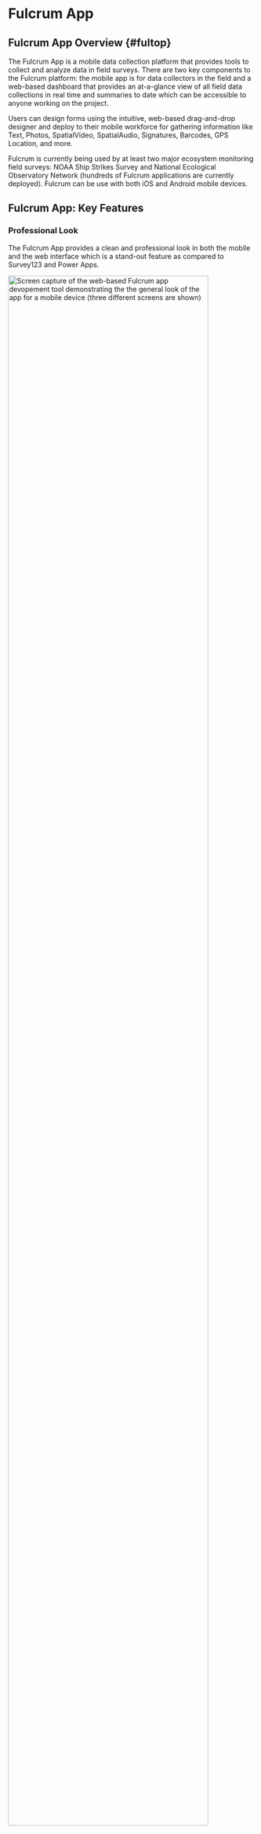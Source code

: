 # Fulcrum App

## Fulcrum App Overview    {#fultop}

The Fulcrum App is a mobile data collection platform that provides tools to collect and analyze data in field surveys. There are two key components to the Fulcrum platform: the mobile app is for data collectors in the field and a web-based dashboard that provides an at-a-glance view of all field data collections in real time and summaries to date which can be accessible to anyone working on the project. 

Users can design forms using the intuitive, web-based drag-and-drop designer and deploy to their mobile workforce for gathering information like Text, Photos, SpatialVideo, SpatialAudio, Signatures, Barcodes, GPS Location, and more.

Fulcrum is currently being used by at least two major ecosystem monitoring field surveys: NOAA Ship Strikes Survey and National Ecological Observatory Network (hundreds of Fulcrum applications are currently deployed). Fulcrum can be use with both iOS and Android mobile devices. 
 


## Fulcrum App: Key Features 

### Professional Look

The Fulcrum App provides a clean and professional look in both the mobile and the web interface which is a stand-out feature as compared to Survey123 and Power Apps.  


<div class="figure">
<img src="images/Fulcrum/profess_look.jpg" alt="Screen capture of the web-based Fulcrum app devopement tool demonstrating the the general look of the app for a mobile device (three different screens are shown)" width="90%" />
<p class="caption">(\#fig:fulook)Screen capture of the web-based Fulcrum app devopement tool demonstrating the the general look of the app for a mobile device (three different screens are shown)</p>
</div>


### Intuitive Form Developing Interface

The app development tools in Fulcrum are straight forward to use and has a fairly easy learning curve. Significant resources are available to beginning form developers and Fulcrum support staff are willing to assist new users to set up a functioning app using the trial license. However, for more detailed apps with complex nested design, there is potential of "hitting the cliff" in form development, at which point one must be able to program in the Fulcrum-JSON code to configure the form. The interface with the json code behind the app features is fairly straight forward and the Fulcrum documentation providing code syntax for field control is extensive. https://docs.fulcrumapp.com/docs/data-events-setminlength


<div class="figure">
<img src="images/Fulcrum/app_building.jpg" alt="Screen capture of the web-based Fulcrum app devopement tool demonstrating the the clear menu used to speicify unique titles." width="90%" />
<p class="caption">(\#fig:fumenu)Screen capture of the web-based Fulcrum app devopement tool demonstrating the the clear menu used to speicify unique titles.</p>
</div>



<div class="figure">
<img src="images/Fulcrum/edit_json.jpg" alt="Screen capture of the json form schema for a Fulcrum app form demonstrating the direct access to json editing in form development." width="90%" />
<p class="caption">(\#fig:fujson)Screen capture of the json form schema for a Fulcrum app form demonstrating the direct access to json editing in form development.</p>
</div>


### Cloud Storage and Data Interface and Exporting

The Fulcrum App is build on the Google Cloud Platform and Google Drive.  Google Drive is a storage platform that includes a generous free storage quota, secure sharing mechanisms, mobile apps for both Android & iOS, and desktop apps for integrated backup and sync.  

Because Fulcrum data is stored on the Google Cloud Platform, it is replicated in real time to multiple data centers in separate geographic regions, which increases redundancy and loss prevention. The Fulcrum back-end is powered by PostgreSQL and PostGIS, the open source industry-standard database platform for working with spatial data. 

A Fulcrum REST API is available to programmatically link the Fulcrum database with a project database. The Fulcrum-Google Cloud interface also provides for a wide range of API links possible [Fulcrum API hooks](#fuhook).  Note that this listing does not include direct links to a non-cloud-service-based database, in contrast to the MS Power Apps options which provide an established link to connect to an 'on-premises' MS database).  The Fulcrum 'web hooks' are written in the internal JSON format and creating a customized link requires some coding: https://www.fulcrumapp.com/blog/syncing-fulcrum-with-your-own-database/. Significant Fulcrum documentation is available to support customizing links to project databases : https://docs.fulcrumapp.com/reference/records-update


<div class="figure">
<img src="images/Fulcrum/googlecloud_fulcrum.jpg" alt="Depiction of the range of Fulcrum App-Google Cloud API hooks possible." width="90%" />
<p class="caption">(\#fig:fuhook)Depiction of the range of Fulcrum App-Google Cloud API hooks possible.</p>
</div>


### Mapping Layers

Fulcrum has been rated as one of the best apps for geolocation with custom maps. Fulcrum is built on the Google Maps Platform, which leverages Google Maps and can provide a variety of map layers for field reference, including streets, terrain, and aerial imagery, as well as points of interest wn both the web and mobile interfaces. Fulcrum also supports custom map layers, which can be combined with the standard base-maps or used completely independently. Fulcrum has recently partnered with ESRI to provide more advanced GIS features and mapping. https://help.fulcrumapp.com/en/articles/4352017-what-are-layers  https://www.fulcrumapp.com/blog/chart-new-territory-using-advanced-geospatial-capabilities-with-esri-integration/


<div class="figure">
<img src="images/Fulcrum/maps_field2.jpg" alt="Screen capture of the Fulcrum mobile app demonstrating the mapping layers options." width="90%" />
<p class="caption">(\#fig:fulmap2)Screen capture of the Fulcrum mobile app demonstrating the mapping layers options.</p>
</div>



<div class="figure">
<img src="images/Fulcrum/maps_office2.jpg" alt="Screen capture of the Fulcrum web management interface demonstrating the ability to review data while continuing to use the mapping layers." width="90%" />
<p class="caption">(\#fig:fulmap3)Screen capture of the Fulcrum web management interface demonstrating the ability to review data while continuing to use the mapping layers.</p>
</div>


## Fulcrum App: Criteria Tables



### Fulcrum App: Forms Options 










<div style="border: 1px solid #ddd; padding: 0px; overflow-y: scroll; height:600px; overflow-x: scroll; width:800px; "><table class=" lightable-paper table" style='font-family: "Arial Narrow", arial, helvetica, sans-serif; margin-left: auto; margin-right: auto; font-size: 18px; width: auto !important; margin-left: auto; margin-right: auto;'>
<caption style="font-size: initial !important;">(\#tab:fulcform)Forms Options</caption>
 <thead>
  <tr>
   <th style="text-align:left;position: sticky; top:0; background-color: #FFFFFF;position: sticky; top:0; background-color: #FFFFFF;"> Category </th>
   <th style="text-align:left;position: sticky; top:0; background-color: #FFFFFF;position: sticky; top:0; background-color: #FFFFFF;"> Feature </th>
   <th style="text-align:left;position: sticky; top:0; background-color: #FFFFFF;position: sticky; top:0; background-color: #FFFFFF;"> Available </th>
   <th style="text-align:left;position: sticky; top:0; background-color: #FFFFFF;position: sticky; top:0; background-color: #FFFFFF;"> Description </th>
   <th style="text-align:left;position: sticky; top:0; background-color: #FFFFFF;position: sticky; top:0; background-color: #FFFFFF;"> Group Notes </th>
   <th style="text-align:left;position: sticky; top:0; background-color: #FFFFFF;position: sticky; top:0; background-color: #FFFFFF;"> External  Reviews </th>
   <th style="text-align:left;position: sticky; top:0; background-color: #FFFFFF;position: sticky; top:0; background-color: #FFFFFF;"> Score(0-3) </th>
  </tr>
 </thead>
<tbody>
  <tr>
   <td style="text-align:left;min-width: 2cm; font-weight: bold;max-width: 3cm; font-weight: bold;"> Data entry validation/QC </td>
   <td style="text-align:left;min-width: 2cm; max-width: 3cm; "> Geo-referencing </td>
   <td style="text-align:left;min-width: 2cm; max-width: 2.5cm; "> Yes </td>
   <td style="text-align:left;min-width: 4.5cm; max-width: 5cm; "> Fulcrum is able to collect the GPS coordinates from the GPS of the e-device with a button within the form; Fulcrum does not provide mapping of all elements like Survey 123.  Fulcrum has recently developed integration with ESRI to provide advanced mapping features: https://help.fulcrumapp.com/en/articles/4813276-how-does-our-esri-integration-work; Location collection can be automatically collected with each record. </td>
   <td style="text-align:left;min-width: 4.5cm; max-width: 5cm; ">  </td>
   <td style="text-align:left;min-width: 2cm; ">  </td>
   <td style="text-align:left;min-width: 3cm; ">  </td>
  </tr>
  <tr>
   <td style="text-align:left;min-width: 2cm; font-weight: bold;max-width: 3cm; font-weight: bold;">  </td>
   <td style="text-align:left;min-width: 2cm; max-width: 3cm; "> Constrained choices from a list </td>
   <td style="text-align:left;min-width: 2cm; max-width: 2.5cm; "> Yes </td>
   <td style="text-align:left;min-width: 4.5cm; max-width: 5cm; "> Choice lists are natively supported or can be populated with record links </td>
   <td style="text-align:left;min-width: 4.5cm; max-width: 5cm; ">  </td>
   <td style="text-align:left;min-width: 2cm; ">  </td>
   <td style="text-align:left;min-width: 3cm; ">  </td>
  </tr>
  <tr>
   <td style="text-align:left;min-width: 2cm; font-weight: bold;max-width: 3cm; font-weight: bold;">  </td>
   <td style="text-align:left;min-width: 2cm; max-width: 3cm; "> Rules guiding answer series (e.g., “Conditional Questions” and “Skips”) </td>
   <td style="text-align:left;min-width: 2cm; max-width: 2.5cm; "> Yes </td>
   <td style="text-align:left;min-width: 4.5cm; max-width: 5cm; "> It is possible to configure conditional visibility of notes, sections and entry fields based on responses provided. </td>
   <td style="text-align:left;min-width: 4.5cm; max-width: 5cm; ">  </td>
   <td style="text-align:left;min-width: 2cm; ">  </td>
   <td style="text-align:left;min-width: 3cm; ">  </td>
  </tr>
  <tr>
   <td style="text-align:left;min-width: 2cm; font-weight: bold;max-width: 3cm; font-weight: bold;">  </td>
   <td style="text-align:left;min-width: 2cm; max-width: 3cm; "> Constrained choices from an external table </td>
   <td style="text-align:left;min-width: 2cm; max-width: 2.5cm; "> Yes </td>
   <td style="text-align:left;min-width: 4.5cm; max-width: 5cm; "> Choice lists are natively supported or can be populated with record links </td>
   <td style="text-align:left;min-width: 4.5cm; max-width: 5cm; ">  </td>
   <td style="text-align:left;min-width: 2cm; ">  </td>
   <td style="text-align:left;min-width: 3cm; ">  </td>
  </tr>
  <tr>
   <td style="text-align:left;min-width: 2cm; font-weight: bold;max-width: 3cm; font-weight: bold;">  </td>
   <td style="text-align:left;min-width: 2cm; max-width: 3cm; "> Form Version Control </td>
   <td style="text-align:left;min-width: 2cm; max-width: 2.5cm; "> Yes </td>
   <td style="text-align:left;min-width: 4.5cm; max-width: 5cm; "> Asked Pat for a link to a screen shot </td>
   <td style="text-align:left;min-width: 4.5cm; max-width: 5cm; ">  </td>
   <td style="text-align:left;min-width: 2cm; ">  </td>
   <td style="text-align:left;min-width: 3cm; ">  </td>
  </tr>
  <tr>
   <td style="text-align:left;min-width: 2cm; font-weight: bold;max-width: 3cm; font-weight: bold;">  </td>
   <td style="text-align:left;min-width: 2cm; max-width: 3cm; "> Real-time Data Review </td>
   <td style="text-align:left;min-width: 2cm; max-width: 2.5cm; "> Not simple </td>
   <td style="text-align:left;min-width: 4.5cm; max-width: 5cm; "> The web tool provides tools for data review and summaries.  Configuring the mobile app for real-time review may require customization. </td>
   <td style="text-align:left;min-width: 4.5cm; max-width: 5cm; "> In a Fulcrum trial, it was not easy to configure a listing of the lengths for review.  There did not appear to be a simple function for listing and reviewing the data in the collection form. </td>
   <td style="text-align:left;min-width: 2cm; ">  </td>
   <td style="text-align:left;min-width: 3cm; ">  </td>
  </tr>
  <tr>
   <td style="text-align:left;min-width: 2cm; font-weight: bold;max-width: 3cm; font-weight: bold;">  </td>
   <td style="text-align:left;min-width: 2cm; max-width: 3cm; "> Real-time Edit (“on the fly”) </td>
   <td style="text-align:left;min-width: 2cm; max-width: 2.5cm; "> Yes, but </td>
   <td style="text-align:left;min-width: 4.5cm; max-width: 5cm; "> Fields were editable until saved; </td>
   <td style="text-align:left;min-width: 4.5cm; max-width: 5cm; "> In a Fulcrum Trial for Bay Study, found it easily to make record changes before and after records were saved in the mobile app. </td>
   <td style="text-align:left;min-width: 2cm; ">  </td>
   <td style="text-align:left;min-width: 3cm; ">  </td>
  </tr>
  <tr>
   <td style="text-align:left;min-width: 2cm; font-weight: bold;max-width: 3cm; font-weight: bold;"> Ease of Form Development </td>
   <td style="text-align:left;min-width: 2cm; max-width: 3cm; "> Intuitive form design tool </td>
   <td style="text-align:left;min-width: 2cm; max-width: 2.5cm; "> Yes </td>
   <td style="text-align:left;min-width: 4.5cm; max-width: 5cm; "> Web tool for form design is intuitive and provides flexibilty for field position and type.  Form itself is easy to navigate between tabs and across/down fields. </td>
   <td style="text-align:left;min-width: 4.5cm; max-width: 5cm; ">  </td>
   <td style="text-align:left;min-width: 2cm; ">  </td>
   <td style="text-align:left;min-width: 3cm; ">  </td>
  </tr>
  <tr>
   <td style="text-align:left;min-width: 2cm; font-weight: bold;max-width: 3cm; font-weight: bold;">  </td>
   <td style="text-align:left;min-width: 2cm; max-width: 3cm; "> Coding language required? </td>
   <td style="text-align:left;min-width: 2cm; max-width: 2.5cm; "> No / Yes </td>
   <td style="text-align:left;min-width: 4.5cm; max-width: 5cm; "> Fulcrum is designed to be a NO-CODE app building interface. </td>
   <td style="text-align:left;min-width: 4.5cm; max-width: 5cm; "> In a Fulcrum Trial for Bay Study survey, the web drag-n-drop interface provided 80% of the form requirements needed, but technical support was requested to configure the real-time listings that are needed.  Form optimization would have likely required json coding. </td>
   <td style="text-align:left;min-width: 2cm; ">  </td>
   <td style="text-align:left;min-width: 3cm; ">  </td>
  </tr>
  <tr>
   <td style="text-align:left;min-width: 2cm; font-weight: bold;max-width: 3cm; font-weight: bold;">  </td>
   <td style="text-align:left;min-width: 2cm; max-width: 3cm; "> Different styles of question types </td>
   <td style="text-align:left;min-width: 2cm; max-width: 2.5cm; "> Yes </td>
   <td style="text-align:left;min-width: 4.5cm; max-width: 5cm; "> Multiple field types: basic, multiple choice, required fields; defaut values; requirement rules; visibility (conditional) rules, https://help.fulcrumapp.com/en/articles/75014-what-field-types-does-fulcrum-support </td>
   <td style="text-align:left;min-width: 4.5cm; max-width: 5cm; ">  </td>
   <td style="text-align:left;min-width: 2cm; ">  </td>
   <td style="text-align:left;min-width: 3cm; ">  </td>
  </tr>
  <tr>
   <td style="text-align:left;min-width: 2cm; font-weight: bold;max-width: 3cm; font-weight: bold;">  </td>
   <td style="text-align:left;min-width: 2cm; max-width: 3cm; "> Flexibility to configure in a logical order for field entry (e.g., nested desgin) </td>
   <td style="text-align:left;min-width: 2cm; max-width: 2.5cm; "> Yes </td>
   <td style="text-align:left;min-width: 4.5cm; max-width: 5cm; "> Can easilly group questions into sections; Can add "repeatables" to be used for repeating collections where number is unknown/expandable; </td>
   <td style="text-align:left;min-width: 4.5cm; max-width: 5cm; ">  </td>
   <td style="text-align:left;min-width: 2cm; ">  </td>
   <td style="text-align:left;min-width: 3cm; ">  </td>
  </tr>
  <tr>
   <td style="text-align:left;min-width: 2cm; font-weight: bold;max-width: 3cm; font-weight: bold;"> Other IEP Survey needs </td>
   <td style="text-align:left;min-width: 2cm; max-width: 3cm; "> Permissions Management </td>
   <td style="text-align:left;min-width: 2cm; max-width: 2.5cm; ">  </td>
   <td style="text-align:left;min-width: 4.5cm; max-width: 5cm; ">  </td>
   <td style="text-align:left;min-width: 4.5cm; max-width: 5cm; ">  </td>
   <td style="text-align:left;min-width: 2cm; ">  </td>
   <td style="text-align:left;min-width: 3cm; ">  </td>
  </tr>
  <tr>
   <td style="text-align:left;min-width: 2cm; font-weight: bold;max-width: 3cm; font-weight: bold;">  </td>
   <td style="text-align:left;min-width: 2cm; max-width: 3cm; "> Muti-users of an app </td>
   <td style="text-align:left;min-width: 2cm; max-width: 2.5cm; ">  </td>
   <td style="text-align:left;min-width: 4.5cm; max-width: 5cm; ">  </td>
   <td style="text-align:left;min-width: 4.5cm; max-width: 5cm; ">  </td>
   <td style="text-align:left;min-width: 2cm; ">  </td>
   <td style="text-align:left;min-width: 3cm; ">  </td>
  </tr>
  <tr>
   <td style="text-align:left;min-width: 2cm; font-weight: bold;max-width: 3cm; font-weight: bold;">  </td>
   <td style="text-align:left;min-width: 2cm; max-width: 3cm; "> Off-line capacity </td>
   <td style="text-align:left;min-width: 2cm; max-width: 2.5cm; ">  </td>
   <td style="text-align:left;min-width: 4.5cm; max-width: 5cm; ">  </td>
   <td style="text-align:left;min-width: 4.5cm; max-width: 5cm; ">  </td>
   <td style="text-align:left;min-width: 2cm; ">  </td>
   <td style="text-align:left;min-width: 3cm; ">  </td>
  </tr>
  <tr>
   <td style="text-align:left;min-width: 2cm; font-weight: bold;max-width: 3cm; font-weight: bold;"> User Accessability </td>
   <td style="text-align:left;min-width: 2cm; max-width: 3cm; "> Multiple-language options </td>
   <td style="text-align:left;min-width: 2cm; max-width: 2.5cm; ">  </td>
   <td style="text-align:left;min-width: 4.5cm; max-width: 5cm; ">  </td>
   <td style="text-align:left;min-width: 4.5cm; max-width: 5cm; ">  </td>
   <td style="text-align:left;min-width: 2cm; ">  </td>
   <td style="text-align:left;min-width: 3cm; ">  </td>
  </tr>
  <tr>
   <td style="text-align:left;min-width: 2cm; font-weight: bold;max-width: 3cm; font-weight: bold;">  </td>
   <td style="text-align:left;min-width: 2cm; max-width: 3cm; "> Font adjustment/Speak-to-text </td>
   <td style="text-align:left;min-width: 2cm; max-width: 2.5cm; ">  </td>
   <td style="text-align:left;min-width: 4.5cm; max-width: 5cm; ">  </td>
   <td style="text-align:left;min-width: 4.5cm; max-width: 5cm; ">  </td>
   <td style="text-align:left;min-width: 2cm; ">  </td>
   <td style="text-align:left;min-width: 3cm; ">  </td>
  </tr>
</tbody>
</table></div>


### Fulcrum App: Data Interface {#fuldat}

The data connectivity options in Fulcrum App are significant, as noted above and outlined in the Data Interface table. An important note is the ability of the Fulcrum App Mobile components that supports exporting the 'Collections' on a mobile device to a standard .json file.  This is a stand-out feature compared to Survey123 and Fulcrum, and can be critical when building in a back-up protocol for cases when internet data transfer is not available.  The Bay Study Power App project included this option to export to .json because there are some survey stations in which internet access is low or not available [See Bay Study Fulcrum App demo](#powdem).

<div style="border: 1px solid #ddd; padding: 0px; overflow-y: scroll; height:600px; overflow-x: scroll; width:800px; "><table class=" lightable-paper table" style='font-family: "Arial Narrow", arial, helvetica, sans-serif; margin-left: auto; margin-right: auto; font-size: 18px; width: auto !important; margin-left: auto; margin-right: auto;'>
<caption style="font-size: initial !important;">(\#tab:fulcdat)Data Interface Options</caption>
 <thead>
  <tr>
   <th style="text-align:left;position: sticky; top:0; background-color: #FFFFFF;position: sticky; top:0; background-color: #FFFFFF;"> Category </th>
   <th style="text-align:left;position: sticky; top:0; background-color: #FFFFFF;position: sticky; top:0; background-color: #FFFFFF;"> Feature </th>
   <th style="text-align:left;position: sticky; top:0; background-color: #FFFFFF;position: sticky; top:0; background-color: #FFFFFF;"> Available </th>
   <th style="text-align:left;position: sticky; top:0; background-color: #FFFFFF;position: sticky; top:0; background-color: #FFFFFF;"> Description </th>
   <th style="text-align:left;position: sticky; top:0; background-color: #FFFFFF;position: sticky; top:0; background-color: #FFFFFF;"> Group Notes </th>
   <th style="text-align:left;position: sticky; top:0; background-color: #FFFFFF;position: sticky; top:0; background-color: #FFFFFF;"> External  Reviews </th>
   <th style="text-align:left;position: sticky; top:0; background-color: #FFFFFF;position: sticky; top:0; background-color: #FFFFFF;"> Score(0-3) </th>
  </tr>
 </thead>
<tbody>
  <tr>
   <td style="text-align:left;min-width: 2cm; font-weight: bold;max-width: 3cm; font-weight: bold;"> Database interface </td>
   <td style="text-align:left;min-width: 2cm; max-width: 3cm; "> Cloud-storage </td>
   <td style="text-align:left;min-width: 2cm; max-width: 2.5cm; ">  </td>
   <td style="text-align:left;min-width: 4.5cm; max-width: 5cm; ">  </td>
   <td style="text-align:left;min-width: 4.5cm; max-width: 5cm; ">  </td>
   <td style="text-align:left;min-width: 2cm; ">  </td>
   <td style="text-align:left;min-width: 3cm; ">  </td>
  </tr>
  <tr>
   <td style="text-align:left;min-width: 2cm; font-weight: bold;max-width: 3cm; font-weight: bold;">  </td>
   <td style="text-align:left;min-width: 2cm; max-width: 3cm; "> Direct integration with database </td>
   <td style="text-align:left;min-width: 2cm; max-width: 2.5cm; ">  </td>
   <td style="text-align:left;min-width: 4.5cm; max-width: 5cm; ">  </td>
   <td style="text-align:left;min-width: 4.5cm; max-width: 5cm; ">  </td>
   <td style="text-align:left;min-width: 2cm; ">  </td>
   <td style="text-align:left;min-width: 3cm; ">  </td>
  </tr>
  <tr>
   <td style="text-align:left;min-width: 2cm; font-weight: bold;max-width: 3cm; font-weight: bold;">  </td>
   <td style="text-align:left;min-width: 2cm; max-width: 3cm; "> Integrate data from local tables </td>
   <td style="text-align:left;min-width: 2cm; max-width: 2.5cm; ">  </td>
   <td style="text-align:left;min-width: 4.5cm; max-width: 5cm; ">  </td>
   <td style="text-align:left;min-width: 4.5cm; max-width: 5cm; ">  </td>
   <td style="text-align:left;min-width: 2cm; ">  </td>
   <td style="text-align:left;min-width: 3cm; ">  </td>
  </tr>
  <tr>
   <td style="text-align:left;min-width: 2cm; font-weight: bold;max-width: 3cm; font-weight: bold;"> Edit after transfer </td>
   <td style="text-align:left;min-width: 2cm; max-width: 3cm; "> Editing data ‘on-the-fly’ (data already submitted) </td>
   <td style="text-align:left;min-width: 2cm; max-width: 2.5cm; ">  </td>
   <td style="text-align:left;min-width: 4.5cm; max-width: 5cm; ">  </td>
   <td style="text-align:left;min-width: 4.5cm; max-width: 5cm; ">  </td>
   <td style="text-align:left;min-width: 2cm; ">  </td>
   <td style="text-align:left;min-width: 3cm; ">  </td>
  </tr>
  <tr>
   <td style="text-align:left;min-width: 2cm; font-weight: bold;max-width: 3cm; font-weight: bold;"> Data format </td>
   <td style="text-align:left;min-width: 2cm; max-width: 3cm; "> Open (standard) format output </td>
   <td style="text-align:left;min-width: 2cm; max-width: 2.5cm; ">  </td>
   <td style="text-align:left;min-width: 4.5cm; max-width: 5cm; "> PDF report generation is really developed in Fulcrum; can develop workflow to send report automatically: email and/or text </td>
   <td style="text-align:left;min-width: 4.5cm; max-width: 5cm; ">  </td>
   <td style="text-align:left;min-width: 2cm; ">  </td>
   <td style="text-align:left;min-width: 3cm; ">  </td>
  </tr>
  <tr>
   <td style="text-align:left;min-width: 2cm; font-weight: bold;max-width: 3cm; font-weight: bold;">  </td>
   <td style="text-align:left;min-width: 2cm; max-width: 3cm; "> Data format logical / useable </td>
   <td style="text-align:left;min-width: 2cm; max-width: 2.5cm; ">  </td>
   <td style="text-align:left;min-width: 4.5cm; max-width: 5cm; ">  </td>
   <td style="text-align:left;min-width: 4.5cm; max-width: 5cm; ">  </td>
   <td style="text-align:left;min-width: 2cm; ">  </td>
   <td style="text-align:left;min-width: 3cm; ">  </td>
  </tr>
  <tr>
   <td style="text-align:left;min-width: 2cm; font-weight: bold;max-width: 3cm; font-weight: bold;"> Data transfer </td>
   <td style="text-align:left;min-width: 2cm; max-width: 3cm; "> Real-time data transfer </td>
   <td style="text-align:left;min-width: 2cm; max-width: 2.5cm; ">  </td>
   <td style="text-align:left;min-width: 4.5cm; max-width: 5cm; ">  </td>
   <td style="text-align:left;min-width: 4.5cm; max-width: 5cm; ">  </td>
   <td style="text-align:left;min-width: 2cm; ">  </td>
   <td style="text-align:left;min-width: 3cm; ">  </td>
  </tr>
  <tr>
   <td style="text-align:left;min-width: 2cm; font-weight: bold;max-width: 3cm; font-weight: bold;">  </td>
   <td style="text-align:left;min-width: 2cm; max-width: 3cm; "> Cloud connectivity &amp; back up </td>
   <td style="text-align:left;min-width: 2cm; max-width: 2.5cm; ">  </td>
   <td style="text-align:left;min-width: 4.5cm; max-width: 5cm; ">  </td>
   <td style="text-align:left;min-width: 4.5cm; max-width: 5cm; ">  </td>
   <td style="text-align:left;min-width: 2cm; ">  </td>
   <td style="text-align:left;min-width: 3cm; ">  </td>
  </tr>
  <tr>
   <td style="text-align:left;min-width: 2cm; font-weight: bold;max-width: 3cm; font-weight: bold;"> Data change logs </td>
   <td style="text-align:left;min-width: 2cm; max-width: 3cm; "> Audit trails (data version control) </td>
   <td style="text-align:left;min-width: 2cm; max-width: 2.5cm; "> Yes </td>
   <td style="text-align:left;min-width: 4.5cm; max-width: 5cm; "> https://help.fulcrumapp.com/en/articles/76663-how-does-version-history-work </td>
   <td style="text-align:left;min-width: 4.5cm; max-width: 5cm; ">  </td>
   <td style="text-align:left;min-width: 2cm; ">  </td>
   <td style="text-align:left;min-width: 3cm; ">  </td>
  </tr>
</tbody>
</table></div>




###  Fulcrum App: Photo Integration and External Sensors {#fulpho}


<div style="border: 1px solid #ddd; padding: 0px; overflow-y: scroll; height:600px; overflow-x: scroll; width:800px; "><table class=" lightable-paper table" style='font-family: "Arial Narrow", arial, helvetica, sans-serif; margin-left: auto; margin-right: auto; font-size: 18px; width: auto !important; margin-left: auto; margin-right: auto;'>
<caption style="font-size: initial !important;">(\#tab:fulcphot)Photo Integration and External Sensors</caption>
 <thead>
  <tr>
   <th style="text-align:left;position: sticky; top:0; background-color: #FFFFFF;position: sticky; top:0; background-color: #FFFFFF;"> Category </th>
   <th style="text-align:left;position: sticky; top:0; background-color: #FFFFFF;position: sticky; top:0; background-color: #FFFFFF;"> Feature </th>
   <th style="text-align:left;position: sticky; top:0; background-color: #FFFFFF;position: sticky; top:0; background-color: #FFFFFF;"> Available </th>
   <th style="text-align:left;position: sticky; top:0; background-color: #FFFFFF;position: sticky; top:0; background-color: #FFFFFF;"> Description </th>
   <th style="text-align:left;position: sticky; top:0; background-color: #FFFFFF;position: sticky; top:0; background-color: #FFFFFF;"> Group Notes </th>
   <th style="text-align:left;position: sticky; top:0; background-color: #FFFFFF;position: sticky; top:0; background-color: #FFFFFF;"> External  Reviews </th>
   <th style="text-align:left;position: sticky; top:0; background-color: #FFFFFF;position: sticky; top:0; background-color: #FFFFFF;"> Score(0-3) </th>
  </tr>
 </thead>
<tbody>
  <tr>
   <td style="text-align:left;min-width: 2cm; font-weight: bold;max-width: 3cm; font-weight: bold;"> Photo Integration </td>
   <td style="text-align:left;min-width: 2cm; max-width: 3cm; "> Collect photo &amp; assoc. with element </td>
   <td style="text-align:left;min-width: 2cm; max-width: 2.5cm; "> Yes </td>
   <td style="text-align:left;min-width: 4.5cm; max-width: 5cm; ">  </td>
   <td style="text-align:left;min-width: 4.5cm; max-width: 5cm; ">  </td>
   <td style="text-align:left;min-width: 2cm; ">  </td>
   <td style="text-align:left;min-width: 3cm; ">  </td>
  </tr>
  <tr>
   <td style="text-align:left;min-width: 2cm; font-weight: bold;max-width: 3cm; font-weight: bold;">  </td>
   <td style="text-align:left;min-width: 2cm; max-width: 3cm; "> Ease of interface </td>
   <td style="text-align:left;min-width: 2cm; max-width: 2.5cm; "> Yes </td>
   <td style="text-align:left;min-width: 4.5cm; max-width: 5cm; ">  </td>
   <td style="text-align:left;min-width: 4.5cm; max-width: 5cm; ">  </td>
   <td style="text-align:left;min-width: 2cm; ">  </td>
   <td style="text-align:left;min-width: 3cm; ">  </td>
  </tr>
  <tr>
   <td style="text-align:left;min-width: 2cm; font-weight: bold;max-width: 3cm; font-weight: bold;">  </td>
   <td style="text-align:left;min-width: 2cm; max-width: 3cm; "> Multi-photo per element (and # limit) </td>
   <td style="text-align:left;min-width: 2cm; max-width: 2.5cm; "> Yes </td>
   <td style="text-align:left;min-width: 4.5cm; max-width: 5cm; ">  </td>
   <td style="text-align:left;min-width: 4.5cm; max-width: 5cm; ">  </td>
   <td style="text-align:left;min-width: 2cm; ">  </td>
   <td style="text-align:left;min-width: 3cm; ">  </td>
  </tr>
  <tr>
   <td style="text-align:left;min-width: 2cm; font-weight: bold;max-width: 3cm; font-weight: bold;">  </td>
   <td style="text-align:left;min-width: 2cm; max-width: 3cm; "> Drawing/Annotating on photo </td>
   <td style="text-align:left;min-width: 2cm; max-width: 2.5cm; "> Annotating Yes; Drawing No </td>
   <td style="text-align:left;min-width: 4.5cm; max-width: 5cm; ">  </td>
   <td style="text-align:left;min-width: 4.5cm; max-width: 5cm; "> https://help.fulcrumapp.com/en/articles/3130731-what-are-photo-fields </td>
   <td style="text-align:left;min-width: 2cm; ">  </td>
   <td style="text-align:left;min-width: 3cm; ">  </td>
  </tr>
  <tr>
   <td style="text-align:left;min-width: 2cm; font-weight: bold;max-width: 3cm; font-weight: bold;"> X-tern sensors </td>
   <td style="text-align:left;min-width: 2cm; max-width: 3cm; "> GPS from device </td>
   <td style="text-align:left;min-width: 2cm; max-width: 2.5cm; "> Yes </td>
   <td style="text-align:left;min-width: 4.5cm; max-width: 5cm; ">  </td>
   <td style="text-align:left;min-width: 4.5cm; max-width: 5cm; ">  </td>
   <td style="text-align:left;min-width: 2cm; ">  </td>
   <td style="text-align:left;min-width: 3cm; ">  </td>
  </tr>
  <tr>
   <td style="text-align:left;min-width: 2cm; font-weight: bold;max-width: 3cm; font-weight: bold;">  </td>
   <td style="text-align:left;min-width: 2cm; max-width: 3cm; "> Integratedata from bar codes </td>
   <td style="text-align:left;min-width: 2cm; max-width: 2.5cm; "> Yes </td>
   <td style="text-align:left;min-width: 4.5cm; max-width: 5cm; ">  </td>
   <td style="text-align:left;min-width: 4.5cm; max-width: 5cm; ">  </td>
   <td style="text-align:left;min-width: 2cm; ">  </td>
   <td style="text-align:left;min-width: 3cm; ">  </td>
  </tr>
  <tr>
   <td style="text-align:left;min-width: 2cm; font-weight: bold;max-width: 3cm; font-weight: bold;">  </td>
   <td style="text-align:left;min-width: 2cm; max-width: 3cm; "> Integrate data from external sensors </td>
   <td style="text-align:left;min-width: 2cm; max-width: 2.5cm; "> Yes, potentially, using API </td>
   <td style="text-align:left;min-width: 4.5cm; max-width: 5cm; ">  </td>
   <td style="text-align:left;min-width: 4.5cm; max-width: 5cm; "> External sensors could be read in using configured API connection (https://docs.fulcrumapp.com/docs/developer-information).  These 'webhooks' are used to connect Fulcrum with Campbell dl potentially.   OR upload spreadsheet into the app and push that out.  Can populate fields in form from an uploaded spreadsheet. </td>
   <td style="text-align:left;min-width: 2cm; ">  </td>
   <td style="text-align:left;min-width: 3cm; ">  </td>
  </tr>
  <tr>
   <td style="text-align:left;min-width: 2cm; font-weight: bold;max-width: 3cm; font-weight: bold;">  </td>
   <td style="text-align:left;min-width: 2cm; max-width: 3cm; ">  </td>
   <td style="text-align:left;min-width: 2cm; max-width: 2.5cm; ">  </td>
   <td style="text-align:left;min-width: 4.5cm; max-width: 5cm; ">  </td>
   <td style="text-align:left;min-width: 4.5cm; max-width: 5cm; ">  </td>
   <td style="text-align:left;min-width: 2cm; ">  </td>
   <td style="text-align:left;min-width: 3cm; ">  </td>
  </tr>
  <tr>
   <td style="text-align:left;min-width: 2cm; font-weight: bold;max-width: 3cm; font-weight: bold;">  </td>
   <td style="text-align:left;min-width: 2cm; max-width: 3cm; ">  </td>
   <td style="text-align:left;min-width: 2cm; max-width: 2.5cm; ">  </td>
   <td style="text-align:left;min-width: 4.5cm; max-width: 5cm; ">  </td>
   <td style="text-align:left;min-width: 4.5cm; max-width: 5cm; ">  </td>
   <td style="text-align:left;min-width: 2cm; ">  </td>
   <td style="text-align:left;min-width: 3cm; ">  </td>
  </tr>
  <tr>
   <td style="text-align:left;min-width: 2cm; font-weight: bold;max-width: 3cm; font-weight: bold;">  </td>
   <td style="text-align:left;min-width: 2cm; max-width: 3cm; ">  </td>
   <td style="text-align:left;min-width: 2cm; max-width: 2.5cm; ">  </td>
   <td style="text-align:left;min-width: 4.5cm; max-width: 5cm; ">  </td>
   <td style="text-align:left;min-width: 4.5cm; max-width: 5cm; ">  </td>
   <td style="text-align:left;min-width: 2cm; ">  </td>
   <td style="text-align:left;min-width: 3cm; ">  </td>
  </tr>
</tbody>
</table></div>





###  Fulcrum App:  Hardware Platforms  {#fulhrd}

[Top of section](#fultop)



<div style="border: 1px solid #ddd; padding: 0px; overflow-y: scroll; height:600px; overflow-x: scroll; width:800px; "><table class=" lightable-paper table" style='font-family: "Arial Narrow", arial, helvetica, sans-serif; margin-left: auto; margin-right: auto; font-size: 18px; width: auto !important; margin-left: auto; margin-right: auto;'>
<caption style="font-size: initial !important;">(\#tab:fulchard)Hardware Platform Options</caption>
 <thead>
  <tr>
   <th style="text-align:left;position: sticky; top:0; background-color: #FFFFFF;position: sticky; top:0; background-color: #FFFFFF;"> Feature </th>
   <th style="text-align:left;position: sticky; top:0; background-color: #FFFFFF;position: sticky; top:0; background-color: #FFFFFF;"> Available </th>
   <th style="text-align:left;position: sticky; top:0; background-color: #FFFFFF;position: sticky; top:0; background-color: #FFFFFF;"> Group Notes </th>
   <th style="text-align:left;position: sticky; top:0; background-color: #FFFFFF;position: sticky; top:0; background-color: #FFFFFF;"> External  Reviews </th>
   <th style="text-align:left;position: sticky; top:0; background-color: #FFFFFF;position: sticky; top:0; background-color: #FFFFFF;"> Score(0-3) </th>
  </tr>
 </thead>
<tbody>
  <tr>
   <td style="text-align:left;min-width: 6cm; font-weight: bold;max-width: 7cm; font-weight: bold;"> Smart Phones and Tablets </td>
   <td style="text-align:left;min-width: 2cm; max-width: 3cm; ">  </td>
   <td style="text-align:left;min-width: 2cm; max-width: 2.5cm; ">  </td>
   <td style="text-align:left;min-width: 4.5cm; max-width: 5cm; ">  </td>
   <td style="text-align:left;min-width: 2.5cm; max-width: 3cm; ">  </td>
  </tr>
  <tr>
   <td style="text-align:left;min-width: 6cm; font-weight: bold;max-width: 7cm; font-weight: bold;"> -      iOS (phone and tablet) </td>
   <td style="text-align:left;min-width: 2cm; max-width: 3cm; "> Yes, offline works </td>
   <td style="text-align:left;min-width: 2cm; max-width: 2.5cm; ">  </td>
   <td style="text-align:left;min-width: 4.5cm; max-width: 5cm; ">  </td>
   <td style="text-align:left;min-width: 2.5cm; max-width: 3cm; ">  </td>
  </tr>
  <tr>
   <td style="text-align:left;min-width: 6cm; font-weight: bold;max-width: 7cm; font-weight: bold;"> -      Android(phone and tablet) </td>
   <td style="text-align:left;min-width: 2cm; max-width: 3cm; "> Yes, offline works </td>
   <td style="text-align:left;min-width: 2cm; max-width: 2.5cm; ">  </td>
   <td style="text-align:left;min-width: 4.5cm; max-width: 5cm; ">  </td>
   <td style="text-align:left;min-width: 2.5cm; max-width: 3cm; ">  </td>
  </tr>
  <tr>
   <td style="text-align:left;min-width: 6cm; font-weight: bold;max-width: 7cm; font-weight: bold;"> Desktop/laptop </td>
   <td style="text-align:left;min-width: 2cm; max-width: 3cm; ">  </td>
   <td style="text-align:left;min-width: 2cm; max-width: 2.5cm; ">  </td>
   <td style="text-align:left;min-width: 4.5cm; max-width: 5cm; ">  </td>
   <td style="text-align:left;min-width: 2.5cm; max-width: 3cm; ">  </td>
  </tr>
  <tr>
   <td style="text-align:left;min-width: 6cm; font-weight: bold;max-width: 7cm; font-weight: bold;"> -      Windows 7,8,10, 11 </td>
   <td style="text-align:left;min-width: 2cm; max-width: 3cm; "> Yes, web only </td>
   <td style="text-align:left;min-width: 2cm; max-width: 2.5cm; ">  </td>
   <td style="text-align:left;min-width: 4.5cm; max-width: 5cm; ">  </td>
   <td style="text-align:left;min-width: 2.5cm; max-width: 3cm; ">  </td>
  </tr>
  <tr>
   <td style="text-align:left;min-width: 6cm; font-weight: bold;max-width: 7cm; font-weight: bold;"> -      MacOS (computer) </td>
   <td style="text-align:left;min-width: 2cm; max-width: 3cm; "> Yes, web only </td>
   <td style="text-align:left;min-width: 2cm; max-width: 2.5cm; ">  </td>
   <td style="text-align:left;min-width: 4.5cm; max-width: 5cm; ">  </td>
   <td style="text-align:left;min-width: 2.5cm; max-width: 3cm; ">  </td>
  </tr>
  <tr>
   <td style="text-align:left;min-width: 6cm; font-weight: bold;max-width: 7cm; font-weight: bold;"> -      Ubuntu Linux </td>
   <td style="text-align:left;min-width: 2cm; max-width: 3cm; "> Yes, web only </td>
   <td style="text-align:left;min-width: 2cm; max-width: 2.5cm; ">  </td>
   <td style="text-align:left;min-width: 4.5cm; max-width: 5cm; ">  </td>
   <td style="text-align:left;min-width: 2.5cm; max-width: 3cm; ">  </td>
  </tr>
</tbody>
</table></div>


### Fulcrum App: Security Factors {#fulsec}



<div style="border: 1px solid #ddd; padding: 0px; overflow-y: scroll; height:600px; overflow-x: scroll; width:800px; "><table class=" lightable-paper table" style='font-family: "Arial Narrow", arial, helvetica, sans-serif; margin-left: auto; margin-right: auto; font-size: 18px; width: auto !important; margin-left: auto; margin-right: auto;'>
<caption style="font-size: initial !important;">(\#tab:fulcsec)Security Factors</caption>
 <thead>
  <tr>
   <th style="text-align:left;position: sticky; top:0; background-color: #FFFFFF;position: sticky; top:0; background-color: #FFFFFF;"> Feature </th>
   <th style="text-align:left;position: sticky; top:0; background-color: #FFFFFF;position: sticky; top:0; background-color: #FFFFFF;"> Available </th>
   <th style="text-align:left;position: sticky; top:0; background-color: #FFFFFF;position: sticky; top:0; background-color: #FFFFFF;"> Description </th>
   <th style="text-align:left;position: sticky; top:0; background-color: #FFFFFF;position: sticky; top:0; background-color: #FFFFFF;"> Group Notes </th>
   <th style="text-align:left;position: sticky; top:0; background-color: #FFFFFF;position: sticky; top:0; background-color: #FFFFFF;"> External  Reviews </th>
   <th style="text-align:left;position: sticky; top:0; background-color: #FFFFFF;position: sticky; top:0; background-color: #FFFFFF;"> Score(0-3) </th>
  </tr>
 </thead>
<tbody>
  <tr>
   <td style="text-align:left;min-width: 3cm; font-weight: bold;max-width: 4cm; font-weight: bold;"> Where’s the application/product origins from? </td>
   <td style="text-align:left;min-width: 2cm; max-width: 3cm; "> Fulcrum headquarters is in San Francisco </td>
   <td style="text-align:left;min-width: 3cm; max-width: 4cm; "> Fulcrum has conducted security audits for projects with aerospace company, toyota, verison, telegraph </td>
   <td style="text-align:left;min-width: 4.5cm; max-width: 5cm; ">  </td>
   <td style="text-align:left;min-width: 4.5cm; max-width: 5cm; ">  </td>
   <td style="text-align:left;min-width: 3cm; ">  </td>
  </tr>
  <tr>
   <td style="text-align:left;min-width: 3cm; font-weight: bold;max-width: 4cm; font-weight: bold;"> Is the application Cloud based, and if so, where? </td>
   <td style="text-align:left;min-width: 2cm; max-width: 3cm; "> Fulcrum is cloud based hosted by AWS </td>
   <td style="text-align:left;min-width: 3cm; max-width: 4cm; ">  </td>
   <td style="text-align:left;min-width: 4.5cm; max-width: 5cm; ">  </td>
   <td style="text-align:left;min-width: 4.5cm; max-width: 5cm; ">  </td>
   <td style="text-align:left;min-width: 3cm; ">  </td>
  </tr>
  <tr>
   <td style="text-align:left;min-width: 3cm; font-weight: bold;max-width: 4cm; font-weight: bold;"> Where is the data being stored for the application? </td>
   <td style="text-align:left;min-width: 2cm; max-width: 3cm; "> AWS servers are around the world </td>
   <td style="text-align:left;min-width: 3cm; max-width: 4cm; ">  </td>
   <td style="text-align:left;min-width: 4.5cm; max-width: 5cm; ">  </td>
   <td style="text-align:left;min-width: 4.5cm; max-width: 5cm; ">  </td>
   <td style="text-align:left;min-width: 3cm; ">  </td>
  </tr>
  <tr>
   <td style="text-align:left;min-width: 3cm; font-weight: bold;max-width: 4cm; font-weight: bold;"> Is the data center FedRAMP certified? </td>
   <td style="text-align:left;min-width: 2cm; max-width: 3cm; "> AWS is authorized by FedRAMP </td>
   <td style="text-align:left;min-width: 3cm; max-width: 4cm; ">  </td>
   <td style="text-align:left;min-width: 4.5cm; max-width: 5cm; ">  </td>
   <td style="text-align:left;min-width: 4.5cm; max-width: 5cm; ">  </td>
   <td style="text-align:left;min-width: 3cm; ">  </td>
  </tr>
  <tr>
   <td style="text-align:left;min-width: 3cm; font-weight: bold;max-width: 4cm; font-weight: bold;"> Online Security measures </td>
   <td style="text-align:left;min-width: 2cm; max-width: 3cm; "> Fulcrum has achieved SOC 2 Type 2 Certification. </td>
   <td style="text-align:left;min-width: 3cm; max-width: 4cm; "> All network communications in Fulcrum are secured with 256-bit SSL (TLS) connections ;  entire cloud infrastructure is continually replicated across multiple datacenter regions; The Fulcrum infrastructure is deployed on Amazon Web Services (AWS), and benefits from the security practices of AWS. </td>
   <td style="text-align:left;min-width: 4.5cm; max-width: 5cm; ">  </td>
   <td style="text-align:left;min-width: 4.5cm; max-width: 5cm; ">  </td>
   <td style="text-align:left;min-width: 3cm; ">  </td>
  </tr>
</tbody>
</table></div>




### Fulcrum App: Business Model and Customer Support {#fulbus}

[Top of section](#fultop)

  

<div style="border: 1px solid #ddd; padding: 0px; overflow-y: scroll; height:600px; overflow-x: scroll; width:800px; "><table class=" lightable-paper table" style='font-family: "Arial Narrow", arial, helvetica, sans-serif; margin-left: auto; margin-right: auto; font-size: 18px; margin-left: auto; margin-right: auto;'>
<caption style="font-size: initial !important;">(\#tab:fulpbus)Business Model and Pricing</caption>
 <thead>
  <tr>
   <th style="text-align:left;position: sticky; top:0; background-color: #FFFFFF;position: sticky; top:0; background-color: #FFFFFF;"> Feature </th>
   <th style="text-align:left;position: sticky; top:0; background-color: #FFFFFF;position: sticky; top:0; background-color: #FFFFFF;"> Description </th>
   <th style="text-align:left;position: sticky; top:0; background-color: #FFFFFF;position: sticky; top:0; background-color: #FFFFFF;"> Price </th>
   <th style="text-align:left;position: sticky; top:0; background-color: #FFFFFF;position: sticky; top:0; background-color: #FFFFFF;"> Group Notes </th>
   <th style="text-align:left;position: sticky; top:0; background-color: #FFFFFF;position: sticky; top:0; background-color: #FFFFFF;"> External Reviews </th>
   <th style="text-align:left;position: sticky; top:0; background-color: #FFFFFF;position: sticky; top:0; background-color: #FFFFFF;"> Score(0-3) </th>
  </tr>
 </thead>
<tbody>
  <tr>
   <td style="text-align:left;min-width: 4cm; font-weight: bold;max-width: 5cm; font-weight: bold;"> Price (Option 1) </td>
   <td style="text-align:left;min-width: 4cm; max-width: 5cm; "> Starter: 
Task and issue management
Team, web, and external contributor Issue reporting, 
Task and inspection checklists, Customizable digital forms &amp; apps </td>
   <td style="text-align:left;min-width: 2cm; max-width: 2.5cm; "> $15 US / month </td>
   <td style="text-align:left;min-width: 4.5cm; max-width: 5cm; ">  </td>
   <td style="text-align:left;min-width: 4.5cm; max-width: 5cm; ">  </td>
   <td style="text-align:left;min-width: 3cm; ">  </td>
  </tr>
  <tr>
   <td style="text-align:left;min-width: 4cm; font-weight: bold;max-width: 5cm; font-weight: bold;"> Price (Option 2) </td>
   <td style="text-align:left;min-width: 4cm; max-width: 5cm; "> Professional: 
Task and issue management
Team, web, and external contributor Issue reporting
Task and inspection checklists
Customizable digital forms &amp; apps
Advanced digital form functionality with automatic geotagging
Digital Signatures
Consolidated inspection performance dashboards </td>
   <td style="text-align:left;min-width: 2cm; max-width: 2.5cm; "> $33 US / user / month </td>
   <td style="text-align:left;min-width: 4.5cm; max-width: 5cm; "> Discussions with the Fulcrum sales rep included considering a discount for all IEP associated licenses even when not from same university </td>
   <td style="text-align:left;min-width: 4.5cm; max-width: 5cm; ">  </td>
   <td style="text-align:left;min-width: 3cm; ">  </td>
  </tr>
  <tr>
   <td style="text-align:left;min-width: 4cm; font-weight: bold;max-width: 5cm; font-weight: bold;"> Price (Option 3) </td>
   <td style="text-align:left;min-width: 4cm; max-width: 5cm; "> Enterprise: 
Everything in the Professional package plus: SAML SSO &amp; Audit Logs
Operational API Access
Query API Access
Webhooks </td>
   <td style="text-align:left;min-width: 2cm; max-width: 2.5cm; "> "Let's Talk" </td>
   <td style="text-align:left;min-width: 4.5cm; max-width: 5cm; ">  </td>
   <td style="text-align:left;min-width: 4.5cm; max-width: 5cm; ">  </td>
   <td style="text-align:left;min-width: 3cm; ">  </td>
  </tr>
  <tr>
   <td style="text-align:left;min-width: 4cm; font-weight: bold;max-width: 5cm; font-weight: bold;"> Business model </td>
   <td style="text-align:left;min-width: 4cm; max-width: 5cm; "> Small tech company </td>
   <td style="text-align:left;min-width: 2cm; max-width: 2.5cm; ">  </td>
   <td style="text-align:left;min-width: 4.5cm; max-width: 5cm; "> Sales person was pretty superficial and not always that helpful.  The rep for the Bay Area is new to the company; not as good as previous, according to other Fulcrum users. </td>
   <td style="text-align:left;min-width: 4.5cm; max-width: 5cm; ">  </td>
   <td style="text-align:left;min-width: 3cm; ">  </td>
  </tr>
  <tr>
   <td style="text-align:left;min-width: 4cm; font-weight: bold;max-width: 5cm; font-weight: bold;"> Technical Support </td>
   <td style="text-align:left;min-width: 4cm; max-width: 5cm; "> Technical time for customization is expensive </td>
   <td style="text-align:left;min-width: 2cm; max-width: 2.5cm; ">  </td>
   <td style="text-align:left;min-width: 4.5cm; max-width: 5cm; ">  </td>
   <td style="text-align:left;min-width: 4.5cm; max-width: 5cm; ">  </td>
   <td style="text-align:left;min-width: 3cm; ">  </td>
  </tr>
</tbody>
</table></div>




